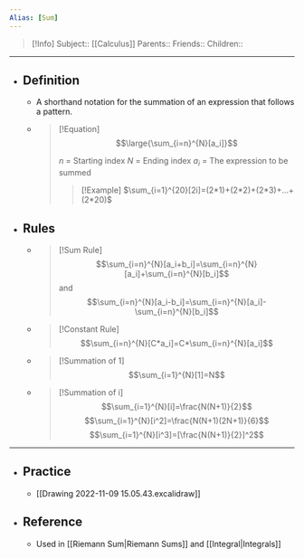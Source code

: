 ```yaml
---
Alias: [Sum]
---
```

> [!Info]
> Subject:: [[Calculus]]
> Parents:: 
> Friends:: 
> Children:: 
---
- ## Definition
	- A shorthand notation for the summation of an expression that follows a pattern.
	- > [!Equation]
	  > $$\large{\sum_{i=n}^{N}[a_i]}$$
	  > 
	  > $n$ = Starting index
	  > $N$ = Ending index
	  > $a_i$ = The expression to be summed
	  > 
	  > > [!Example]
	  > > $\sum_{i=1}^{20}[2i]=(2*1)+(2*2)+(2*3)+...+(2*20)$
- ## Rules
	- > [!Sum Rule]
	  > $$\sum_{i=n}^{N}[a_i+b_i]=\sum_{i=n}^{N}[a_i]+\sum_{i=n}^{N}[b_i]$$
	  > and
	  > $$\sum_{i=n}^{N}[a_i-b_i]=\sum_{i=n}^{N}[a_i]-\sum_{i=n}^{N}[b_i]$$
	- > [!Constant Rule]
	  > $$\sum_{i=n}^{N}[C*a_i]=C*\sum_{i=n}^{N}[a_i]$$
	- > [!Summation of 1]
	  > $$\sum_{i=1}^{N}[1]=N$$
	- > [!Summation of i]
	  > $$\sum_{i=1}^{N}[i]=\frac{N(N+1)}{2}$$
	  > $$\sum_{i=1}^{N}[i^2]=\frac{N(N+1)(2N+1)}{6}$$
	  > $$\sum_{i=1}^{N}[i^3]=[\frac{N(N+1)}{2}]^2$$
---
- ## Practice
	- [[Drawing 2022-11-09 15.05.43.excalidraw]]
- ## Reference
	- Used in [[Riemann Sum|Riemann Sums]] and [[Integral|Integrals]]
